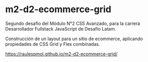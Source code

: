 # m2-d2-ecommerce-grid

Segundo desafío del Módulo N°2 CSS Avanzado, para la carrera Desarrollador Fullstack JavaScript de Desafío Latam.

Construcción de un layout para un sitio de ecommerce, aplicando propiedades de CSS Grid y Flex combinadas.

https://raulespmol.github.io/m2-d2-ecommerce-grid/
